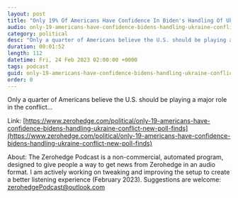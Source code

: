 ```yaml
---
layout: post
title: "Only 19% Of Americans Have Confidence In Biden's Handling Of Ukraine Conflict, New Poll Finds"
audio: only-19-americans-have-confidence-bidens-handling-ukraine-conflict-new-poll-finds-0
category: political
desc: "Only a quarter of Americans believe the U.S. should be playing a major role in the conflict..."
duration: 00:01:52
length: 112
datetime: Fri, 24 Feb 2023 02:00:00 +0000
tags: podcast
guid: only-19-americans-have-confidence-bidens-handling-ukraine-conflict-new-poll-finds-0
order: 0
---
```

Only a quarter of Americans believe the U.S. should be playing a major role in the conflict...

Link: [https://www.zerohedge.com/political/only-19-americans-have-confidence-bidens-handling-ukraine-conflict-new-poll-finds](https://www.zerohedge.com/political/only-19-americans-have-confidence-bidens-handling-ukraine-conflict-new-poll-finds)

About: The Zerohedge Podcast is a non-commercial, automated program, designed to give people a way to get news from Zerohedge in an audio format.  I am actively working on tweaking and improving the setup to create a better listening experience (February 2023).  Suggestions are welcome: [zerohedgePodcast@outlook.com](mailto:zerohedgePodcast@outlook.com)